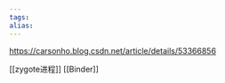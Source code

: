 ```yaml
---
tags: 
alias:
---
```



https://carsonho.blog.csdn.net/article/details/53366856

[[zygote进程]]
[[Binder]]

